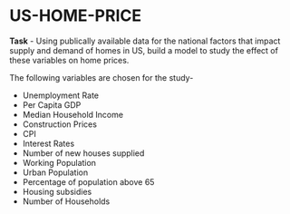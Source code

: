 # US-HOME-PRICE

**Task** - Using publically available data for the national factors that impact supply and demand of homes in US, build a model to study the effect of these variables on home prices.

The following variables are chosen for the study-

* Unemployment Rate
* Per Capita GDP
* Median Household Income
* Construction Prices
* CPI
* Interest Rates
* Number of new houses supplied
* Working Population
* Urban Population
* Percentage of population above 65
* Housing subsidies
* Number of Households
